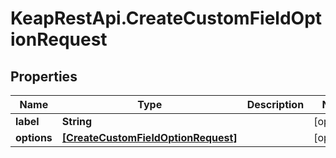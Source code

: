 # KeapRestApi.CreateCustomFieldOptionRequest

## Properties

Name | Type | Description | Notes
------------ | ------------- | ------------- | -------------
**label** | **String** |  | [optional] 
**options** | [**[CreateCustomFieldOptionRequest]**](CreateCustomFieldOptionRequest.md) |  | [optional] 


